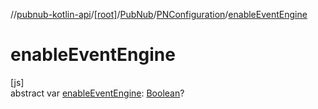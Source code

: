 //[pubnub-kotlin-api](../../../../index.md)/[[root]](../../index.md)/[PubNub](../index.md)/[PNConfiguration](index.md)/[enableEventEngine](enable-event-engine.md)

# enableEventEngine

[js]\
abstract var [enableEventEngine](enable-event-engine.md): [Boolean](https://kotlinlang.org/api/latest/jvm/stdlib/kotlin/-boolean/index.html)?
